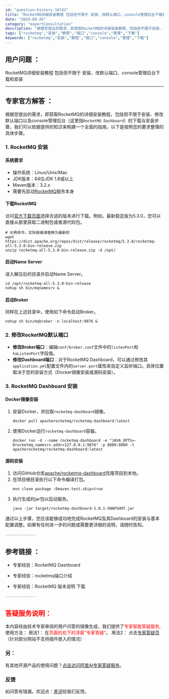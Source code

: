```yaml
---
id: "question-history-16742"
title: "RocketMQ详细安装教程 包括但不限于 安装、改默认端口、console管理后台下载和安装"
date: "2024-09-26"
category: "expertConsultation"
description: "根据您提出的需求，即获取RocketMQ的详细安装教程，包括但不限于安装、修改默认端口以及console管理后台（这里指`RocketMQ Dashboard`）的下载与安装步骤，我们可以依据提供的知识来构建一个全面的指南。以下是按照您的要求整理的具体步骤。### 1. RocketMQ 安装###"
tags: ["rocketmq","安装","教程","端口","console","管理","下载"]
keywords: ["rocketmq","安装","教程","端口","console","管理","下载"]
---
```


## 用户问题 ： 
 RocketMQ详细安装教程 包括但不限于 安装、改默认端口、console管理后台下载和安装  

---------------
## 专家官方解答 ：

根据您提出的需求，即获取RocketMQ的详细安装教程，包括但不限于安装、修改默认端口以及console管理后台（这里指`RocketMQ Dashboard`）的下载与安装步骤，我们可以依据提供的知识来构建一个全面的指南。以下是按照您的要求整理的具体步骤。

### 1. RocketMQ 安装

#### 系统要求
- 操作系统：Linux/Unix/Mac
- JDK版本：64位JDK 1.8或以上
- Maven版本：3.2.x
- 需要先启动[RocketMQ](https://rocketmq.apache.org/docs/quick-start/)服务本身

#### 下载RocketMQ
访问[官方下载页面](https://rocketmq.apache.org/zh/download/)选择合适的版本进行下载。例如，最新稳定版为5.3.0，您可以直接从那里获取二进制包或者源代码包。

```shell
# 示例命令，实际链接请替换为最新的
wget https://dist.apache.org/repos/dist/release/rocketmq/5.3.0/rocketmq-all-5.3.0-bin-release.zip
unzip rocketmq-all-5.3.0-bin-release.zip -d /opt/
```

#### 启动Name Server
进入解压后的目录并启动Name Server。
```shell
cd /opt/rocketmq-all-5.3.0-bin-release
nohup sh bin/mqnamesrv &
```

#### 启动Broker
同样在上述目录中，使用如下命令启动Broker。
```shell
nohup sh bin/mqbroker -n localhost:9876 &
```

### 2. 修改RocketMQ默认端口

- **修改Broker端口**：编辑`conf/broker.conf`文件中的`listenPort`和`haListenPort`字段值。
- **修改Dashboard端口**：对于RocketMQ Dashboard，可以通过修改其`application.yml`配置文件内的`server.port`属性来自定义监听端口。具体位置取决于您的安装方式（Docker镜像安装或源码安装）。

### 3. RocketMQ Dashboard 安装

#### Docker镜像安装
1. 安装Docker，并拉取`rocketmq-dashboard`镜像。
   ```shell
   docker pull apacherocketmq/rocketmq-dashboard:latest
   ```
2. 使用Docker运行`rocketmq-dashboard`容器。
   ```shell
   docker run -d --name rocketmq-dashboard -e "JAVA_OPTS=-Drocketmq.namesrv.addr=127.0.0.1:9876" -p 8080:8080 -t apacherocketmq/rocketmq-dashboard:latest
   ```

#### 源码安装
1. 访问GitHub仓库[apache/rocketmq-dashboard](https://github.com/apache/rocketmq-dashboard)克隆项目到本地。
2. 在项目根目录执行以下命令编译打包。
   ```shell
   mvn clean package -Dmaven.test.skip=true
   ```
3. 执行生成的jar包以启动服务。
   ```shell
   java -jar target/rocketmq-dashboard-1.0.1-SNAPSHOT.jar
   ```

通过以上步骤，您应该能够成功地完成RocketMQ及其Dashboard的安装与基本配置调整。如果有任何进一步的问题或需要更详细的说明，请随时告知。


<font color="#949494">---------------</font> 


## 参考链接 ：

* 专家经验：RocketMQ Dashboard 
 
 * 专家经验：rocketmq端口介绍 
 
 * 专家经验：RocketMQ 版本说明 下载 


 <font color="#949494">---------------</font> 
 


## <font color="#FF0000">答疑服务说明：</font> 

本内容经由技术专家审阅的用户问答的镜像生成，我们提供了<font color="#FF0000">专家智能答疑服务</font>,使用方法：
用法1： 在<font color="#FF0000">页面的右下的浮窗”专家答疑“</font>。
用法2： 点击[专家答疑页](https://answer.opensource.alibaba.com/docs/intro)（针对部分网站不支持插件嵌入的情况）
### 另：


有其他开源产品的使用问题？[点击访问阿里AI专家答疑服务](https://answer.opensource.alibaba.com/docs/intro)。
### 反馈
如问答有错漏，欢迎点：[差评](https://ai.nacos.io/user/feedbackByEnhancerGradePOJOID?enhancerGradePOJOId=17282)给我们反馈。
